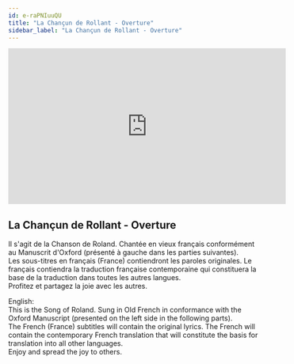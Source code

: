 ```yaml
---
id: e-raPNIuuQU
title: "La Chançun de Rollant - Overture"
sidebar_label: "La Chançun de Rollant - Overture"
---
```


<div class="video-float-container">
  <iframe
    width="560"
    height="315"
    src="https://www.youtube.com/embed/e-raPNIuuQU"
    title="YouTube video player"
    frameborder="0"
    allow="accelerometer; autoplay; clipboard-write; encrypted-media; gyroscope; picture-in-picture; web-share"
    referrerpolicy="strict-origin-when-cross-origin"
    allowfullscreen
  ></iframe>
</div>

## La Chançun de Rollant - Overture

Il s'agit de la Chanson de Roland. Chantée en vieux français conformément au Manuscrit d'Oxford (présenté à gauche dans les parties suivantes).  
Les sous-titres en français (France) contiendront les paroles originales. Le français contiendra la traduction française contemporaine qui constituera la base de la traduction dans toutes les autres langues.  
Profitez et partagez la joie avec les autres.

English:  
This is the Song of Roland. Sung in Old French in conformance with the Oxford Manuscript (presented on the left side in the following parts).  
The French (France) subtitles will contain the original lyrics. The French will contain the contemporary French translation that will constitute the basis for translation into all other languages.   
Enjoy and spread the joy to others.
